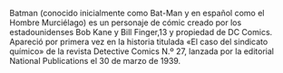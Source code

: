 Batman (conocido inicialmente como Bat-Man y en español como el Hombre Murciélago) es un personaje de cómic creado por los estadounidenses 
Bob Kane y Bill Finger,13​ y propiedad de DC Comics. Apareció por primera vez en la historia titulada «El caso del sindicato químico» de la revista Detective 
Comics N.º 27, lanzada por la editorial National Publications el 30 de marzo de 1939.

